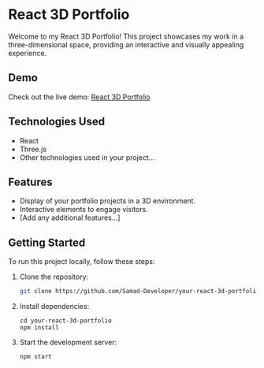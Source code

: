 # React 3D Portfolio

Welcome to my React 3D Portfolio! This project showcases my work in a three-dimensional space, providing an interactive and visually appealing experience.

## Demo

Check out the live demo: [React 3D Portfolio](https://65107a0acb64f60194b9fd88--jade-fairy-86a32a.netlify.app/)

## Technologies Used

- React
- Three.js
- Other technologies used in your project...

## Features

- Display of your portfolio projects in a 3D environment.
- Interactive elements to engage visitors.
- [Add any additional features...]

## Getting Started

To run this project locally, follow these steps:

1. Clone the repository:

   ```bash
   git clone https://github.com/Samad-Developer/your-react-3d-portfolio.git

2. Install dependencies:

    ```
    cd your-react-3d-portfolio
    npm install 
    ```
3. Start the development server:

    ```
    npm start
    ```